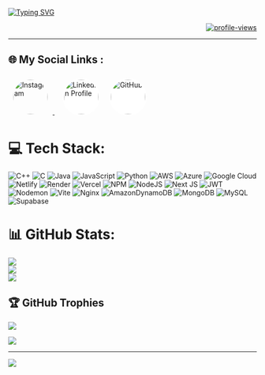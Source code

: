 [![Typing SVG](https://readme-typing-svg.demolab.com/?lines=Hello!+I'm+Subhankar+Guha,+an+IT+undergrad+from+Kolkata,+India.;Passionate+to+learn+about+technologies+and+explore+its+way+to+innovate!;&center=true&color=ffffff&duration=7000&multiline=false&width=1000&font=Fira+Code+Bold)](https://github.com/Sguha77)


<p align="right">
	<a href="https://" target="_blank">
		<img src="https://komarev.com/ghpvc/?username=Sguha77&label=Profile%20views&color=0e75b6&style=flat" alt="profile-views"/>
	</a>
</p>

---

## 🌐 My Social Links :
<p align="left">
  <a href="https://instagram.com/subho_77_ind/" target="_blank">
    <img src="https://upload.wikimedia.org/wikipedia/commons/a/a5/Instagram_icon.png" 
         alt="Instagram" 
         width="70" 
         height="70" 
         style="border-radius:50%; margin: 10px;">
  </a>
  &nbsp;&nbsp;&nbsp;
 <a href="https://www.linkedin.com/in/subhankar-07-guha/"
     target="_blank"
     rel="noopener noreferrer"
     data-tooltip="LinkedIn"
     style="
       display: inline-flex;
       justify-content: center;
       align-items: center;
       width: 70px;
       height: 70px;
       border-radius: 50%;
       border: 3px solid white;
       box-shadow: 0 0 15px rgba(255, 255, 255, 0.6);
       transition: all 0.3s ease;
       background: white;
     "
     onmouseover="this.style.transform='scale(1.15)'; this.style.boxShadow='0 0 25px rgba(255, 255, 255, 0.9)'"
     onmouseout="this.style.transform='scale(1)'; this.style.boxShadow='0 0 15px rgba(255, 255, 255, 0.6)'">
    <img src="https://upload.wikimedia.org/wikipedia/commons/8/81/LinkedIn_icon.svg"
         alt="LinkedIn Profile"
         style="width: 70px; height: 70px; border-radius: 50%;">
  </a>
  &nbsp;&nbsp;&nbsp;
   <a href="https://github.com/Sguha77/"
     target="_blank"
     rel="noopener noreferrer"
     data-tooltip="GitHub"
     style="
       display: inline-flex;
       justify-content: center;
       align-items: center;
       width: 70px;
       height: 70px;
       border-radius: 50%;
       border: 3px solid white;
       box-shadow: 0 0 15px rgba(255, 255, 255, 0.6);
       transition: all 0.3s ease;
       background: white;
     "
     onmouseover="this.style.transform='scale(1.15)'; this.style.boxShadow='0 0 25px rgba(255, 255, 255, 0.9)'"
     onmouseout="this.style.transform='scale(1)'; this.style.boxShadow='0 0 15px rgba(255, 255, 255, 0.6)'">
    <img src="https://upload.wikimedia.org/wikipedia/commons/9/91/Octicons-mark-github.svg"
         alt="GitHub"
         style="width: 70px; height: 70px; border-radius: 50%;">
  </a>
</p>





# 💻 Tech Stack:
![C++](https://img.shields.io/badge/c++-%2300599C.svg?style=for-the-badge&logo=c%2B%2B&logoColor=white) ![C](https://img.shields.io/badge/c-%2300599C.svg?style=for-the-badge&logo=c&logoColor=white) ![Java](https://img.shields.io/badge/java-%23ED8B00.svg?style=for-the-badge&logo=openjdk&logoColor=white) ![JavaScript](https://img.shields.io/badge/javascript-%23323330.svg?style=for-the-badge&logo=javascript&logoColor=%23F7DF1E) ![Python](https://img.shields.io/badge/python-3670A0?style=for-the-badge&logo=python&logoColor=ffdd54) ![AWS](https://img.shields.io/badge/AWS-%23FF9900.svg?style=for-the-badge&logo=amazon-aws&logoColor=white) ![Azure](https://img.shields.io/badge/azure-%230072C6.svg?style=for-the-badge&logo=microsoftazure&logoColor=white) ![Google Cloud](https://img.shields.io/badge/GoogleCloud-%234285F4.svg?style=for-the-badge&logo=google-cloud&logoColor=white) ![Netlify](https://img.shields.io/badge/netlify-%23000000.svg?style=for-the-badge&logo=netlify&logoColor=#00C7B7) ![Render](https://img.shields.io/badge/Render-%46E3B7.svg?style=for-the-badge&logo=render&logoColor=white) ![Vercel](https://img.shields.io/badge/vercel-%23000000.svg?style=for-the-badge&logo=vercel&logoColor=white) ![NPM](https://img.shields.io/badge/NPM-%23CB3837.svg?style=for-the-badge&logo=npm&logoColor=white) ![NodeJS](https://img.shields.io/badge/node.js-6DA55F?style=for-the-badge&logo=node.js&logoColor=white) ![Next JS](https://img.shields.io/badge/Next-black?style=for-the-badge&logo=next.js&logoColor=white) ![JWT](https://img.shields.io/badge/JWT-black?style=for-the-badge&logo=JSON%20web%20tokens) ![Nodemon](https://img.shields.io/badge/NODEMON-%23323330.svg?style=for-the-badge&logo=nodemon&logoColor=%BBDEAD) ![Vite](https://img.shields.io/badge/vite-%23646CFF.svg?style=for-the-badge&logo=vite&logoColor=white) ![Nginx](https://img.shields.io/badge/nginx-%23009639.svg?style=for-the-badge&logo=nginx&logoColor=white) ![AmazonDynamoDB](https://img.shields.io/badge/Amazon%20DynamoDB-4053D6?style=for-the-badge&logo=Amazon%20DynamoDB&logoColor=white) ![MongoDB](https://img.shields.io/badge/MongoDB-%234ea94b.svg?style=for-the-badge&logo=mongodb&logoColor=white) ![MySQL](https://img.shields.io/badge/mysql-4479A1.svg?style=for-the-badge&logo=mysql&logoColor=white) ![Supabase](https://img.shields.io/badge/Supabase-3ECF8E?style=for-the-badge&logo=supabase&logoColor=white)
# 📊 GitHub Stats:
![](https://github-readme-stats.vercel.app/api?username=Sguha77&theme=dark&hide_border=false&include_all_commits=false&count_private=false)<br/>
![](https://nirzak-streak-stats.vercel.app/?user=Sguha77&theme=dark&hide_border=false)<br/>
![](https://github-readme-stats.vercel.app/api/top-langs/?username=Sguha77&theme=dark&hide_border=false&include_all_commits=false&count_private=false&layout=compact)

## 🏆 GitHub Trophies
![](https://github-profile-trophy.vercel.app/?username=Sguha77&theme=radical&no-frame=false&no-bg=false&margin-w=4)

![](https://quotes-github-readme.vercel.app/api?type=horizontal&theme=radical)

---
[![](https://visitcount.itsvg.in/api?id=Sguha77&icon=0&color=0)](https://visitcount.itsvg.in)

<!-- Proudly created with GPRM ( https://gprm.itsvg.in ) -->
